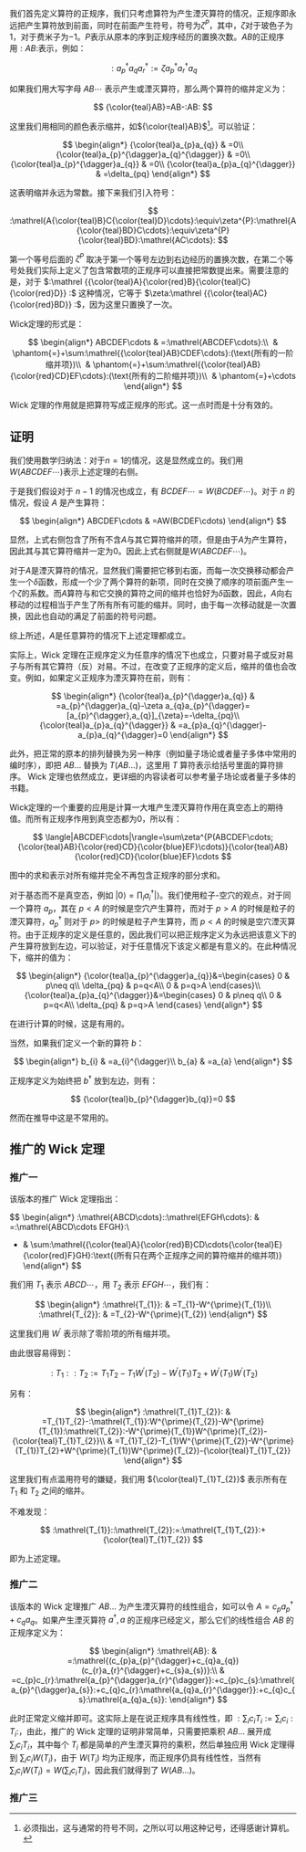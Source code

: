 我们首先定义算符的正规序，我们只考虑算符为产生湮灭算符的情况，正规序即永远把产生算符放到前面，同时在前面产生符号，符号为$\zeta^{P}$，其中，$\zeta$对于玻色子为$1$，对于费米子为$-1$。$P$表示从原本的序到正规序经历的置换次数。$AB$的正规序用$:AB:$表示，例如：

$$
:\mathrel{a_{p}^{\dagger}a_{q}a_{r}^{\dagger}}:=\zeta a_{p}^{\dagger}a_{r}^{\dagger}a_{q}
$$

如果我们用大写字母 $AB\cdots$ 表示产生或湮灭算符，那么两个算符的缩并定义为：

$$
{\color{teal}AB}=AB-:AB:
$$

这里我们用相同的颜色表示缩并，如${\color{teal}AB}$[^1]。可以验证：

$$
\begin{align*}
{\color{teal}a_{p}a_{q}} & =0\\
{\color{teal}a_{p}^{\dagger}a_{q}^{\dagger}} & =0\\
{\color{teal}a_{p}^{\dagger}a_{q}} & =0\\
{\color{teal}a_{p}a_{q}^{\dagger}} & =\delta_{pq}
\end{align*}
$$

这表明缩并永远为常数。接下来我们引入符号：

$$
:\mathrel{A{\color{teal}B}C{\color{teal}D}\cdots}:\equiv\zeta^{P}:\mathrel{A{\color{teal}BD}C\cdots}:\equiv\zeta^{P}{\color{teal}BD}:\mathrel{AC\cdots}:
$$

第一个等号后面的 $\zeta^{P}$ 取决于第一个等号左边到右边经历的置换次数，在第二个等号处我们实际上定义了包含常数项的正规序可以直接把常数提出来。需要注意的是，对于 $:\mathrel {{\color{teal}A}{\color{red}B}{\color{teal}C}{\color{red}D}} :$ 这种情况，它等于 $\zeta:\mathrel {{\color{teal}AC}{\color{red}BD}} :$，因为这里只置换了一次。

Wick定理的形式是：

$$
\begin{align*}
ABCDEF\cdots & =:\mathrel{ABCDEF\cdots}:\\
 & \phantom{=}+\sum:\mathrel{{\color{teal}AB}CDEF\cdots}:(\text{所有的一阶缩并项})\\
 & \phantom{=}+\sum:\mathrel{{\color{teal}AB}{\color{red}CD}EF\cdots}:(\text{所有的二阶缩并项})\\
 & \phantom{=}+\cdots
\end{align*}
$$

Wick 定理的作用就是把算符写成正规序的形式。这一点时而是十分有效的。

## 证明

我们使用数学归纳法：对于$n=1$的情况，这是显然成立的。我们用$W(ABCDEF\cdots)$表示上述定理的右侧。

于是我们假设对于 $n-1$ 的情况也成立，有 $BCDEF\cdots=W(BCDEF\cdots)$。对于 $n$ 的情况，假设 $A$ 是产生算符：

$$
\begin{align*}
ABCDEF\cdots & =AW(BCDEF\cdots)
\end{align*}
$$

显然，上式右侧包含了所有不含$A$与其它算符缩并的项，但是由于$A$为产生算符，因此其与其它算符缩并一定为$0$。因此上式右侧就是$W(ABCDEF\cdots)$。

对于$A$是湮灭算符的情况，显然我们需要把它移到右面，而每一次交换移动都会产生一个$\delta$函数，形成一个少了两个算符的新项，同时在交换了顺序的项前面产生一个$\zeta$的系数。而$A$算符与和它交换的算符之间的缩并也恰好为$\delta$函数，因此，$A$向右移动的过程相当于产生了所有所有可能的缩并。同时，由于每一次移动就是一次置换，因此也自动的满足了前面的符号问题。

综上所述，$A$是任意算符的情况下上述定理都成立。

实际上，Wick 定理在正规序定义为任意序的情况下也成立，只要对易子或反对易子与所有其它算符（反）对易。不过，在改变了正规序的定义后，缩并的值也会改变。例如，如果定义正规序为湮灭算符在前，则有：

$$
\begin{align*}
{\color{teal}a_{p}^{\dagger}a_{q}} & =a_{p}^{\dagger}a_{q}-\zeta a_{q}a_{p}^{\dagger}=[a_{p}^{\dagger},a_{q}]_{\zeta}=-\delta_{pq}\\
{\color{teal}a_{p}a_{q}^{\dagger}} & =a_{p}a_{q}^{\dagger}-a_{p}a_{q}^{\dagger}=0
\end{align*}
$$

此外，把正常的原本的排列替换为另一种序（例如量子场论或者量子多体中常用的编时序），即把 $AB\dots$  替换为 $T(AB\dots)$，这里用 $T$ 算符表示给括号里面的算符排序。 Wick 定理也依然成立，更详细的内容读者可以参考量子场论或者量子多体的书籍。

Wick定理的一个重要的应用是计算一大堆产生湮灭算符作用在真空态上的期待值。而所有正规序作用到真空态都为$0$，所以有：

$$
\langle|ABCDEF\cdots|\rangle=\sum\zeta^{P(ABCDEF\cdots;{\color{teal}AB}{\color{red}CD}{\color{blue}EF}\cdots)}{\color{teal}AB}{\color{red}CD}{\color{blue}EF}\cdots
$$

图中的求和表示对所有缩并完全不再包含正规序的部分求和。

对于基态而不是真空态，例如 $|0\rangle=\prod_{i}a_{i}^{\dagger}|\rangle$。我们使用粒子-空穴的观点，对于同一个算符 $a_{p}$，其在 $p<A$ 的时候是空穴产生算符，而对于 $p>A$ 的时候是粒子的湮灭算符，$a_{p}^{\dagger}$ 则对于 $p>$ 的时候是粒子产生算符，而 $p<A$ 的时候是空穴湮灭算符。由于正规序的定义是任意的，因此我们可以把正规序定义为永远把该意义下的产生算符放到左边，可以验证，对于任意情况下该定义都是有意义的。在此种情况下，缩并的值为：

$$
\begin{align*}
{\color{teal}a_{p}^{\dagger}a_{q}}&=\begin{cases}
0 & p\neq q\\
\delta_{pq} & p=q<A\\
0 & p=q>A
\end{cases}\\
{\color{teal}a_{p}a_{q}^{\dagger}}&=\begin{cases}
0 & p\neq q\\
0 & p=q<A\\
\delta_{pq} & p=q>A
\end{cases}
\end{align*}
$$

在进行计算的时候，这是有用的。

当然，如果我们定义一个新的算符 $b$：

$$
\begin{align*}
b_{i} & =a_{i}^{\dagger}\\
b_{a} & =a_{a}
\end{align*}
$$

正规序定义为始终把 $b^{\dagger}$ 放到左边，则有：

$$
{\color{teal}b_{p}^{\dagger}b_{q}}=0
$$

然而在推导中这是不常用的。

## 推广的 Wick 定理

### 推广一

该版本的推广 Wick 定理指出：

$$
\begin{align*}
:\mathrel{ABCD\cdots}::\mathrel{EFGH\cdots}: & =:\mathrel{ABCD\cdots EFGH}:\\
+ & \sum:\mathrel{{\color{teal}A}{\color{red}B}CD\cdots{\color{teal}E}{\color{red}F}GH}:\text{(所有只在两个正规序之间的算符缩并的缩并项)}
\end{align*}
$$

我们用 $T_{1}$ 表示 $ABCD\cdots$，用 $T_{2}$ 表示 $EFGH\cdots$，我们有：

$$
\begin{align*}
:\mathrel{T_{1}}: & =T_{1}-W^{\prime}(T_{1})\\
:\mathrel{T_{2}}: & =T_{2}-W^{\prime}(T_{2})
\end{align*}
$$

这里我们用 $W^{\prime}$ 表示除了零阶项的所有缩并项。

由此很容易得到：

$$
:\mathrel{T_{1}}::\mathrel{T_{2}}:=T_{1}T_{2}-T_{1}W^{\prime}(T_{2})-W^{\prime}(T_{1})T_{2}+W^{\prime}(T_{1})W^{\prime}(T_{2})
$$

另有：

$$
\begin{align*}
:\mathrel{T_{1}T_{2}}: & =T_{1}T_{2}-:\mathrel{T_{1}}:W^{\prime}(T_{2})-W^{\prime}(T_{1}):\mathrel{T_{2}}:-W^{\prime}(T_{1})W^{\prime}(T_{2})-{\color{teal}T_{1}T_{2}}\\
 & =T_{1}T_{2}-T_{1}W^{\prime}(T_{2})-W^{\prime}(T_{1})T_{2}+W^{\prime}(T_{1})W^{\prime}(T_{2})-{\color{teal}T_{1}T_{2}}
\end{align*}
$$

这里我们有点滥用符号的嫌疑，我们用 ${\color{teal}T_{1}T_{2}}$ 表示所有在 $T_{1}$ 和 $T_{2}$ 之间的缩并。

不难发现：

$$
:\mathrel{T_{1}}::\mathrel{T_{2}}:=:\mathrel{T_{1}T_{2}}:+{\color{teal}T_{1}T_{2}}
$$

即为上述定理。

### 推广二

该版本的 Wick 定理推广 $AB\dots$ 为产生湮灭算符的线性组合，如可以令 $A=c_{p}a_{p}^{\dagger}+c_{q}a_{q}$。如果产生湮灭算符 $a^{\dagger},a$ 的正规序已经定义，那么它们的线性组合 $AB$ 的正规序定义为：

$$
\begin{align*}
:\mathrel{AB}: & =:\mathrel{(c_{p}a_{p}^{\dagger}+c_{q}a_{q})(c_{r}a_{r}^{\dagger}+c_{s}a_{s})}:\\
 & =c_{p}c_{r}:\mathrel{a_{p}^{\dagger}a_{r}^{\dagger}}:+c_{p}c_{s}:\mathrel{a_{p}^{\dagger}a_{s}}:+c_{q}c_{r}:\mathrel{a_{q}a_{r}^{\dagger}}:+c_{q}c_{s}:\mathrel{a_{q}a_{s}}:
\end{align*}
$$

此时正常定义缩并即可。这实际上是在说正规序具有线性性，即 $:\mathrel{\sum_{i}c_{i}T_{i}}:=\sum_{i}c_{i}:\mathrel{T_{i}}:$，由此，推广的 Wick 定理的证明非常简单，只需要把乘积 $AB\dots$ 展开成 $\sum_{i}c_{i}T_{i}$，其中每个 $T_{i}$ 都是简单的产生湮灭算符的乘积，然后单独应用 Wick 定理得到 $\sum_{i}c_{i}W (T_{i})$，由于 $W (T_{i})$  均为正规序，而正规序仍具有线性性，当然有 $\sum_{i}c_{i}W (T_{i})=W (\sum_{i}c_{i}T_{i})$，因此我们就得到了 $W (AB\dots)$。

### 推广三



[^1]: 必须指出，这与通常的符号不同，之所以可以用这种记号，还得感谢计算机。